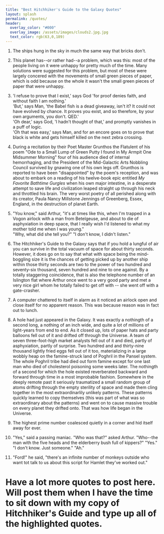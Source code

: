 ```yaml
---
title: "Best Hitchhiker's Guide to the Galaxy Quotes"
layout: splash
permalink: /quotes/
header:
  overlay_color: "#000"
  overlay_image: /assets/images/clouds2.jpg.jpg
  text_color: rgb(63,0,189)
---
```


1. The ships hung in the sky in much the same way that bricks don't.     

2. This planet has--or rather had--a problem, which was this: most of the people living on it were unhappy for pretty much of the time. Many solutions were suggested for this problem, but most of these were largely concered with the movements of small green pieces of paper, which is odd because on the whole it wasn't the small green pieces of paper that were unhappy.  

3. 'I refuse to prove that I exist,' says God 'for proof denies faith, and without faith I am nothing.'  
'But,' says Man, 'the Babel fish is a dead giveaway, isn't it? It could not have evolved by chance. It proves you exist, and so therefore, by your own arguments, you don't. QED.'  
'Oh dear,' says God, 'I hadn't thought of that,' and promptly vanishes in a puff of logic.  
'Oh that was easy,' says Man, and for an encore goes on to prove that black is white and gets himself killed on the next zebra crossing.   


4. During a recitation by their Poet Master Grunthos the Flatulent of his poem "Ode to a Small Lump of Green Putty I found in My Armpit One Midsummer Morning" four of his audience died of internal hemorrhaging, and the President of the Mid-Galactic Arts Nobbling Council survived by gnawing one of his own legs off. Grunthos is reported to have been "disappointed" by the poem's reception, and was about to embark on a reading of his twelve-book epic entitled *My Favorite Bathtime Gurgles* when his own major intestine, in a desperate attempt to save life and civilization leaped straight up through his neck and throttled his brain. 
The very worst poetry of all perished along with its creator, Paula Nancy Millstone Jennings of Greenberg, Essex, England, in the destruction of planet Earth.   


5. "You know," said Arthur, "it's at times like this, when I'm trapped in a Vogon airlock with a man from Betelgeuse, and about to die of asphyxiation in deep space, that I really wish I'd listened to what my mother told me when I was young."  
"Why, what did she tell you?"
"I don't know, I didn't listen."

6. The Hitchhiker's Guide to the Galaxy says that if you hold a lungful of air you can survive in the total vacuum of space for about thirty seconds. However, it does go on to say that what with space being the mind-boggling size it is the chances of getting picked up by another ship within those thirty seconds are two to the power of two hundred and seventy-six thousand, seven hundred and nine to one against. By a totally staggering coincidence, that is also the telephone number of an Islington flat where Arthur once went to a very good party and met a very nice girl whom he totally failed to get off with -- she went off with a gate-crasher.   

7. A computer chattered to itself in alarm as it noticed an airlock open and close itself for no apparent reason. This was because reason was in fact out to lunch.   

8. A hole had just appeared in the Galaxy. It was exactly a nothingth of a second long, a nothing of an inch wide, and quite a lot of millions of light-years from end to end. As it closed up, lots of paper hats and party balloons fell out of it and drifted off through the Universe. A team of seven three-foot-high market analysts fell out of it and died, partly of asphyxiation, partly of surprise. Two hundred and and thirty-nine thousand lightly fried eggs fell out of it too, materializing in a large wobbly heap on the famine-struck land of Poghril in the Pansel system. The whole Poghril tribe had died out form famine except for one last man who died of cholesterol poisoning some weeks later. The nothingth of a second for which the hole existed reverberated backward and forward through time in a most improbable fashion. Somewhere in the deeply remote past it seriously traumatized a small random group of atoms drifting through the empty sterility of space and made them cling together in the most extraordinarlily unlikely patterns. These patterns quickly learned to copy themselves (this was part of what was so extraordinary about the patterns) and went on to cause massive trouble on every planet they drifted onto. That was how life began in the Universe.

9. The highest prime number coalesced quietly in a corner and hid itself away for ever. 

10. "Yes," said a passing maniac. "Who was that?" asked Arthur. "Who--the man with the five heads and the elderberry bush full of kippers?" "Yes." "I don't know. Just someone." "Ah."

11. "Ford!" he said, "there's an infinite number of monkeys outside who want tot talk to us about this script for Hamlet they've worked out."

# Have a lot more quotes to post here. Will post them when I have the time to sit down with my copy of Hitchhiker's Guide and type up all of the highlighted quotes.

